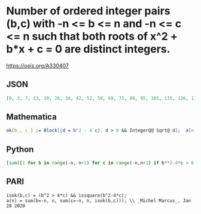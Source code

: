 # Number of ordered integer pairs \(b,c\) with \-n <\= b <\= n and \-n <\= c <\= n such that both roots of x^2 \+ b\*x \+ c \= 0 are distinct integers\.
https://oeis.org/A330407
## JSON
```JSON
[0, 3, 7, 13, 20, 26, 36, 42, 52, 59, 69, 75, 89, 95, 105, 115, 126, 132, 146, 152, 166, 176, 186, 192, 210, 217, 227, 237, 251, 257, 275, 281, 295, 305, 315, 325, 344, 350, 360, 370, 388, 394, 412, 418, 432, 446, 456, 462, 484, 491, 505, 515, 529, 535, 553, 563, 581]
```
## Mathematica
```Mathematica
ok[b_, c_] := Block[{d = b^2 - 4 c}, d > 0 && IntegerQ@ Sqrt@ d];  a[n_] := Sum[ Boole@ ok[b, c], {b, -n, n}, {c, -n, n}]; Array[a, 57, 0] (* _Giovanni Resta_, Jan 28 2020 *)
```
## Python
```Python
[sum([1 for b in range(-n, n+1) for c in range(-n,n+1) if b**2-4*c > 0 and int((-b+(b**2-4*c)**0.5)/2) == (-b+(b**2-4*c)**0.5)/2]) for n in range(0,101)]
```
## PARI
```PARI
isok(b,c) = (b^2 > 4*c) && issquare(b^2-4*c);
a(n) = sum(b=-n, n, sum(c=-n, n, isok(b,c))); \\ _Michel Marcus_, Jan 28 2020
```
